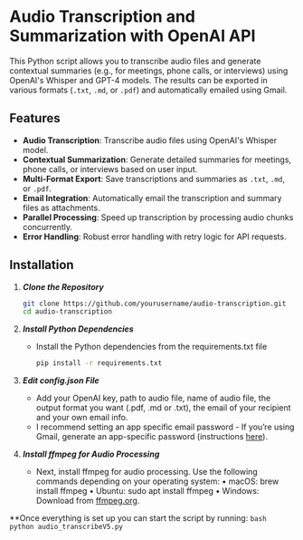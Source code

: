 # Audio Transcription and Summarization with OpenAI API

This Python script allows you to transcribe audio files and generate contextual summaries (e.g., for meetings, phone calls, or interviews) using OpenAI's Whisper and GPT-4 models. The results can be exported in various formats (`.txt`, `.md`, or `.pdf`) and automatically emailed using Gmail.

## Features

- **Audio Transcription**: Transcribe audio files using OpenAI's Whisper model.
- **Contextual Summarization**: Generate detailed summaries for meetings, phone calls, or interviews based on user input.
- **Multi-Format Export**: Save transcriptions and summaries as `.txt`, `.md`, or `.pdf`.
- **Email Integration**: Automatically email the transcription and summary files as attachments.
- **Parallel Processing**: Speed up transcription by processing audio chunks concurrently.
- **Error Handling**: Robust error handling with retry logic for API requests.

## Installation 

1. ***Clone the Repository***
   ```bash
   git clone https://github.com/yourusername/audio-transcription.git
   cd audio-transcription
   ```
2. ***Install Python Dependencies***
    - Install the Python dependencies from the requirements.txt file
      ```bash
      pip install -r requirements.txt
      ```
3. ***Edit config.json File***
    - Add your OpenAI key, path to audio file, name of audio file, the output format you want (.pdf, .md or .txt), the email of your recipient and your own email info.
    - I recommend setting an app specific email password - If you’re using Gmail, generate an app-specific password (instructions [here](https://support.google.com/accounts/answer/185833?hl=en)).

4. ***Install ffmpeg for Audio Processing***
   - Next, install ffmpeg for audio processing. Use the following commands depending on your operating system:
	•	macOS: brew install ffmpeg
	•	Ubuntu: sudo apt install ffmpeg
	•	Windows: Download from [ffmpeg.org](ffmpeg.org).

**Once everything is set up you can start the script by running:
    ```bash
    python audio_transcribeV5.py
    ```
